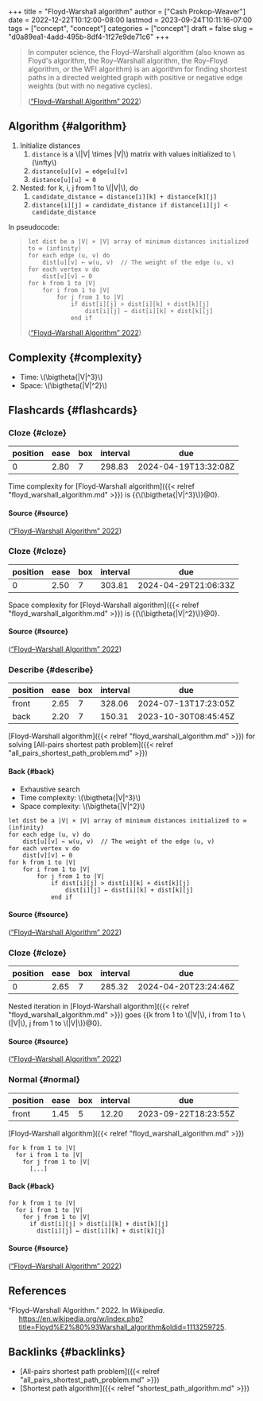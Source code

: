 +++
title = "Floyd-Warshall algorithm"
author = ["Cash Prokop-Weaver"]
date = 2022-12-22T10:12:00-08:00
lastmod = 2023-09-24T10:11:16-07:00
tags = ["concept", "concept"]
categories = ["concept"]
draft = false
slug = "d0a89ea1-4add-495b-8df4-1f27e9de71c6"
+++

> In computer science, the Floyd–Warshall algorithm (also known as Floyd's algorithm, the Roy–Warshall algorithm, the Roy–Floyd algorithm, or the WFI algorithm) is an algorithm for finding shortest paths in a directed weighted graph with positive or negative edge weights (but with no negative cycles).
>
> (<a href="#citeproc_bib_item_1">“Floyd–Warshall Algorithm” 2022</a>)


## Algorithm {#algorithm}

1.  Initialize distances
    1.  `distance` is a \\(|V| \times |V|\\) matrix with values initialized to \\(\infty\\)
    2.  `distance[u][v] = edge[u][v]`
    3.  `distance[u][u] = 0`
2.  Nested: for k, i, j from 1 to \\(|V|\\), do
    1.  `candidate_distance = distance[i][k] + distance[k][j]`
    2.  `distance[i][j] = candidate_distance if distance[i][j] < candidate_distance`

In pseudocode:

> ```nil
> let dist be a |V| × |V| array of minimum distances initialized to ∞ (infinity)
> for each edge (u, v) do
>     dist[u][v] ← w(u, v)  // The weight of the edge (u, v)
> for each vertex v do
>     dist[v][v] ← 0
> for k from 1 to |V|
>     for i from 1 to |V|
>         for j from 1 to |V|
>             if dist[i][j] > dist[i][k] + dist[k][j]
>                 dist[i][j] ← dist[i][k] + dist[k][j]
>             end if
>
> ```
>
> (<a href="#citeproc_bib_item_1">“Floyd–Warshall Algorithm” 2022</a>)


## Complexity {#complexity}

-   Time: \\(\bigtheta{|V|^3}\\)
-   Space: \\(\bigtheta{|V|^2}\\)


## Flashcards {#flashcards}


### Cloze {#cloze}

| position | ease | box | interval | due                  |
|----------|------|-----|----------|----------------------|
| 0        | 2.80 | 7   | 298.83   | 2024-04-19T13:32:08Z |

Time complexity for [Floyd-Warshall algorithm]({{< relref "floyd_warshall_algorithm.md" >}}) is {{\\(\bigtheta{|V|^3}\\)}@0}.


#### Source {#source}

(<a href="#citeproc_bib_item_1">“Floyd–Warshall Algorithm” 2022</a>)


### Cloze {#cloze}

| position | ease | box | interval | due                  |
|----------|------|-----|----------|----------------------|
| 0        | 2.50 | 7   | 303.81   | 2024-04-29T21:06:33Z |

Space complexity for [Floyd-Warshall algorithm]({{< relref "floyd_warshall_algorithm.md" >}}) is {{\\(\bigtheta{|V|^2}\\)}@0}.


#### Source {#source}

(<a href="#citeproc_bib_item_1">“Floyd–Warshall Algorithm” 2022</a>)


### Describe {#describe}

| position | ease | box | interval | due                  |
|----------|------|-----|----------|----------------------|
| front    | 2.65 | 7   | 328.06   | 2024-07-13T17:23:05Z |
| back     | 2.20 | 7   | 150.31   | 2023-10-30T08:45:45Z |

[Floyd-Warshall algorithm]({{< relref "floyd_warshall_algorithm.md" >}}) for solving [All-pairs shortest path problem]({{< relref "all_pairs_shortest_path_problem.md" >}})


#### Back {#back}

-   Exhaustive search
-   Time complexity: \\(\bigtheta{|V|^3}\\)
-   Space complexity: \\(\bigtheta{|V|^2}\\)

<!--listend-->

````nil
let dist be a |V| × |V| array of minimum distances initialized to ∞ (infinity)
for each edge (u, v) do
    dist[u][v] ← w(u, v)  // The weight of the edge (u, v)
for each vertex v do
    dist[v][v] ← 0
for k from 1 to |V|
    for i from 1 to |V|
        for j from 1 to |V|
            if dist[i][j] > dist[i][k] + dist[k][j]
                dist[i][j] ← dist[i][k] + dist[k][j]
            end if
````


#### Source {#source}

(<a href="#citeproc_bib_item_1">“Floyd–Warshall Algorithm” 2022</a>)


### Cloze {#cloze}

| position | ease | box | interval | due                  |
|----------|------|-----|----------|----------------------|
| 0        | 2.65 | 7   | 285.32   | 2024-04-20T23:24:46Z |

Nested iteration in [Floyd-Warshall algorithm]({{< relref "floyd_warshall_algorithm.md" >}}) goes {{k from 1 to \\(|V|\\), i from 1 to \\(|V|\\), j from 1 to \\(|V|\\)}@0}.


#### Source {#source}

(<a href="#citeproc_bib_item_1">“Floyd–Warshall Algorithm” 2022</a>)


### Normal {#normal}

| position | ease | box | interval | due                  |
|----------|------|-----|----------|----------------------|
| front    | 1.45 | 5   | 12.20    | 2023-09-22T18:23:55Z |

[Floyd-Warshall algorithm]({{< relref "floyd_warshall_algorithm.md" >}})

````nil
for k from 1 to |V|
  for i from 1 to |V|
    for j from 1 to |V|
      [...]
````


#### Back {#back}

````nil
for k from 1 to |V|
  for i from 1 to |V|
    for j from 1 to |V|
      if dist[i][j] > dist[i][k] + dist[k][j]
        dist[i][j] ← dist[i][k] + dist[k][j]
````


#### Source {#source}

(<a href="#citeproc_bib_item_1">“Floyd–Warshall Algorithm” 2022</a>)

## References

<style>.csl-entry{text-indent: -1.5em; margin-left: 1.5em;}</style><div class="csl-bib-body">
  <div class="csl-entry"><a id="citeproc_bib_item_1"></a>“Floyd–Warshall Algorithm.” 2022. In <i>Wikipedia</i>. <a href="https://en.wikipedia.org/w/index.php?title=Floyd%E2%80%93Warshall_algorithm&oldid=1113259725">https://en.wikipedia.org/w/index.php?title=Floyd%E2%80%93Warshall_algorithm&#38;oldid=1113259725</a>.</div>
</div>


## Backlinks {#backlinks}

-   [All-pairs shortest path problem]({{< relref "all_pairs_shortest_path_problem.md" >}})
-   [Shortest path algorithm]({{< relref "shortest_path_algorithm.md" >}})
